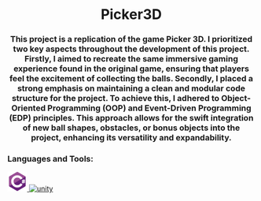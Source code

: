 <h1 align="center">Picker3D</h1>
<h3 align="center">This project is a replication of the game Picker 3D. I prioritized two key aspects throughout the development of this project. Firstly, I aimed to recreate the same immersive gaming experience found in the original game, ensuring that players feel the excitement of collecting the balls. Secondly, I placed a strong emphasis on maintaining a clean and modular code structure for the project. To achieve this, I adhered to Object-Oriented Programming (OOP) and Event-Driven Programming (EDP) principles. This approach allows for the swift integration of new ball shapes, obstacles, or bonus objects into the project, enhancing its versatility and expandability.</h3>

<h3 align="left">Languages and Tools:</h3>
<p align="left"> <a href="https://www.w3schools.com/cs/" target="_blank" rel="noreferrer"> <img src="https://raw.githubusercontent.com/devicons/devicon/master/icons/csharp/csharp-original.svg" alt="csharp" width="40" height="40"/> </a> <a href="https://unity.com/" target="_blank" rel="noreferrer"> <img src="https://www.vectorlogo.zone/logos/unity3d/unity3d-icon.svg" alt="unity" width="40" height="40"/> </a> </p>
